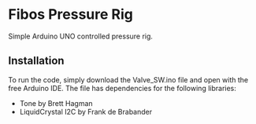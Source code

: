 # Fibos Pressure Rig
Simple Arduino UNO controlled pressure rig.  

## Installation
To run the code, simply download the Valve_SW.ino file and open with the free Arduino IDE. The file has dependencies for the following libraries:
- Tone by Brett Hagman
- LiquidCrystal I2C by Frank de Brabander

